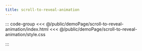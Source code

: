 ```yaml
---
title: scroll-to-reveal-animation
---
```


::: code-group
<<< @/public/demoPage/scroll-to-reveal-animation/index.html
<<< @/public/demoPage/scroll-to-reveal-animation/style.css

:::